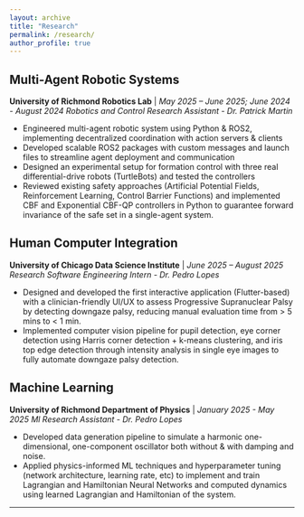 ```yaml
---
layout: archive
title: "Research"
permalink: /research/
author_profile: true
---
```


## Multi-Agent Robotic Systems

**University of Richmond Robotics Lab** | _May 2025 – June 2025; June 2024 - August 2024_
_Robotics and Control Research Assistant - Dr. Patrick Martin_

- Engineered multi-agent robotic system using Python & ROS2, implementing decentralized coordination with action servers & clients
- Developed scalable ROS2 packages with custom messages and launch files to streamline agent deployment and communication
- Designed an experimental setup for formation control with three real differential-drive robots (TurtleBots) and tested the controllers
- Reviewed existing safety approaches (Artificial Potential Fields, Reinforcement Learning, Control Barrier Functions) and implemented
  CBF and Exponential CBF-QP controllers in Python to guarantee forward invariance of the safe set in a single-agent system.

## Human Computer Integration

**University of Chicago Data Science Institute** | _June 2025 – August 2025_
_Research Software Engineering Intern - Dr. Pedro Lopes_

- Designed and developed the first interactive application (Flutter-based) with a clinician-friendly UI/UX to assess Progressive
  Supranuclear Palsy by detecting downgaze palsy, reducing manual evaluation time from > 5 mins to < 1 min.
- Implemented computer vision pipeline for pupil detection, eye corner detection using Harris corner detection + k-means clustering,
  and iris top edge detection through intensity analysis in single eye images to fully automate downgaze palsy detection.

## Machine Learning

**University of Richmond Department of Physics** | _January 2025 - May 2025_
_Ml Research Assistant - Dr. Pedro Lopes_

- Developed data generation pipeline to simulate a harmonic one-dimensional, one-component oscillator both without & with damping and noise.
- Applied physics-informed ML techniques and hyperparameter tuning (network architecture, learning rate, etc) to implement and train
  Lagrangian and Hamiltonian Neural Networks and computed dynamics using learned Lagrangian and Hamiltonian of the system.

---
